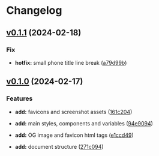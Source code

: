 # Changelog

## [v0.1.1](https://github.com/FedeHide/phone-number-validator/releases/tag/v0.1.1) (2024-02-18)

### Fix

* **hotfix:** small phone title line break ([a79d99b](https://github.com/FedeHide/phone-number-validator/commit/a79d99b2149cf06217329b85b951362446c4ab27))


## [v0.1.0](https://github.com/FedeHide/phone-number-validator/releases/tag/v0.1.0) (2024-02-17)

### Features

* **add:** favicons and screenshot assets ([161c204](https://github.com/FedeHide/phone-number-validator/commit/161c204741b65445ed16c7229015b699a254c9e2))

* **add:** main styles, components and variables ([94e9094](https://github.com/FedeHide/phone-number-validator/commit/94e909475e752f198c71fb95ab50abd10dc0bb26))

* **add:** OG image and favicon html tags ([e1ccd49](https://github.com/FedeHide/phone-number-validator/commit/e1ccd4999daf5bfc1cf48781a3108db616ed3b77))

* **add:** document structure ([271c094](https://github.com/FedeHide/phone-number-validator/commit/271c09456e826f77712e0758e6d161754e0d27d2))